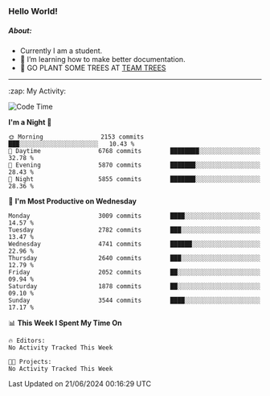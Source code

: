 ### Hello World!

##### About:
- Currently I am a student.
- 🌱 I’m learning how to make better documentation.
- 🌱 GO PLANT SOME TREES AT [TEAM TREES](https://teamtrees.org/)

---
  <summary>:zap: My Activity:</summary>
  
<!--START_SECTION:waka-->
![Code Time](http://img.shields.io/badge/Code%20Time-1%2C377%20hrs%2025%20mins-blue)

**I'm a Night 🦉** 

```text
🌞 Morning                2153 commits        ███░░░░░░░░░░░░░░░░░░░░░░   10.43 % 
🌆 Daytime                6768 commits        ████████░░░░░░░░░░░░░░░░░   32.78 % 
🌃 Evening                5870 commits        ███████░░░░░░░░░░░░░░░░░░   28.43 % 
🌙 Night                  5855 commits        ███████░░░░░░░░░░░░░░░░░░   28.36 % 
```
📅 **I'm Most Productive on Wednesday** 

```text
Monday                   3009 commits        ████░░░░░░░░░░░░░░░░░░░░░   14.57 % 
Tuesday                  2782 commits        ███░░░░░░░░░░░░░░░░░░░░░░   13.47 % 
Wednesday                4741 commits        ██████░░░░░░░░░░░░░░░░░░░   22.96 % 
Thursday                 2640 commits        ███░░░░░░░░░░░░░░░░░░░░░░   12.79 % 
Friday                   2052 commits        ██░░░░░░░░░░░░░░░░░░░░░░░   09.94 % 
Saturday                 1878 commits        ██░░░░░░░░░░░░░░░░░░░░░░░   09.10 % 
Sunday                   3544 commits        ████░░░░░░░░░░░░░░░░░░░░░   17.17 % 
```


📊 **This Week I Spent My Time On** 

```text
🔥 Editors: 
No Activity Tracked This Week

🐱‍💻 Projects: 
No Activity Tracked This Week
```


 Last Updated on 21/06/2024 00:16:29 UTC
<!--END_SECTION:waka-->
